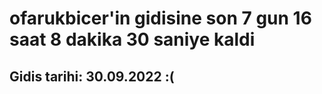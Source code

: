 # ofarukbicer'in gidisine son 7 gun 16 saat 8 dakika 30 saniye kaldi

## Gidis tarihi: 30.09.2022 :(